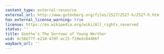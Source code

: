 ```yaml
---
content_type: external-resource
external_url: http://www.gutenberg.org/files/2527/2527-h/2527-h.htm
has_external_license_warning: true
license: https://en.wikipedia.org/wiki/All_rights_reserved
status: ''
title: Goethe's The Sorrows of Young Werther
uid: dc50e77f-e218-47df-ac15-f19edc84466f
wayback_url: ''
---
```

